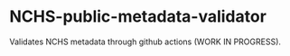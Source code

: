 # NCHS-public-metadata-validator

Validates NCHS metadata through github actions (WORK IN PROGRESS).
